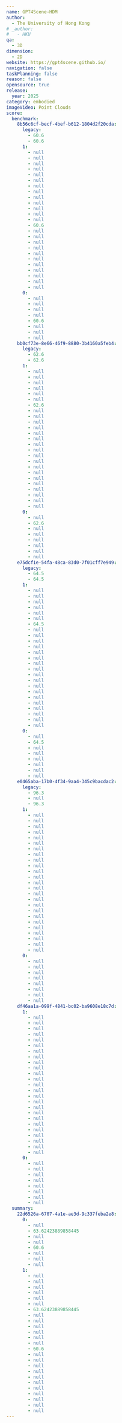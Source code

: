 ```yaml
---
name: GPT4Scene-HDM
author:
  - The University of Hong Kong
# _author:
#   - HKU
qa:
  - 3D
dimension:
  - 2D
website: https://gpt4scene.github.io/
navigation: false
taskPlanning: false
reason: false
opensource: true
release:
  year: 2025
category: embodied
imageVideo: Point Clouds
score:
  benchmark:
    8b56c6cf-becf-4bef-b612-1804d2f20cda:
      legacy:
        - 60.6
        - 60.6
      1:
        - null
        - null
        - null
        - null
        - null
        - null
        - null
        - null
        - null
        - null
        - null
        - null
        - null
        - 60.6
        - null
        - null
        - null
        - null
        - null
        - null
        - null
        - null
        - null
        - null
        - null
      0:
        - null
        - null
        - null
        - null
        - 60.6
        - null
        - null
        - null
    bb0cf73e-8e66-46f9-8880-3b4160a5feb4:
      legacy:
        - 62.6
        - 62.6
      1:
        - null
        - null
        - null
        - null
        - null
        - null
        - 62.6
        - null
        - null
        - null
        - null
        - null
        - null
        - null
        - null
        - null
        - null
        - null
        - null
        - null
        - null
        - null
        - null
        - null
        - null
      0:
        - null
        - 62.6
        - null
        - null
        - null
        - null
        - null
        - null
    e75dcf1e-54fa-48ca-83d0-7f01cff7e949:
      legacy:
        - 64.5
        - 64.5
      1:
        - null
        - null
        - null
        - null
        - null
        - null
        - 64.5
        - null
        - null
        - null
        - null
        - null
        - null
        - null
        - null
        - null
        - null
        - null
        - null
        - null
        - null
        - null
        - null
        - null
        - null
      0:
        - null
        - 64.5
        - null
        - null
        - null
        - null
        - null
        - null
    e0465aba-17b0-4f34-9aa4-345c9bacdac2:
      legacy:
        - 96.3
        - null
        - 96.3
      1:
        - null
        - null
        - null
        - null
        - null
        - null
        - null
        - null
        - null
        - null
        - null
        - null
        - null
        - null
        - null
        - null
        - null
        - null
        - null
        - null
        - null
        - null
        - null
        - null
        - null
      0:
        - null
        - null
        - null
        - null
        - null
        - null
        - null
        - null
    df46aa1a-099f-4841-bc02-ba9608e18c7d:
      1:
        - null
        - null
        - null
        - null
        - null
        - null
        - null
        - null
        - null
        - null
        - null
        - null
        - null
        - null
        - null
        - null
        - null
        - null
        - null
        - null
        - null
        - null
        - null
        - null
        - null
      0:
        - null
        - null
        - null
        - null
        - null
        - null
        - null
        - null
  summary:
    22d6526a-6707-4a1e-ae3d-9c337feba2e8:
      0:
        - null
        - 63.62423889858445
        - null
        - null
        - 60.6
        - null
        - null
        - null
      1:
        - null
        - null
        - null
        - null
        - null
        - null
        - 63.62423889858445
        - null
        - null
        - null
        - null
        - null
        - null
        - 60.6
        - null
        - null
        - null
        - null
        - null
        - null
        - null
        - null
        - null
        - null
        - null
---
```

